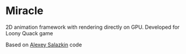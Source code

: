 Miracle
=======

2D animation framework with rendering directly on GPU. Developed for Loony Quack game

Based on [Alexey Salazkin](salazkin@gmail.com) code
